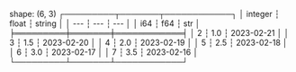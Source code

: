 shape: (6, 3)
┌─────────┬───────┬────────────┐
│ integer ┆ float ┆ string     │
│ ---     ┆ ---   ┆ ---        │
│ i64     ┆ f64   ┆ str        │
╞═════════╪═══════╪════════════╡
│ 2       ┆ 1.0   ┆ 2023-02-21 │
│ 3       ┆ 1.5   ┆ 2023-02-20 │
│ 4       ┆ 2.0   ┆ 2023-02-19 │
│ 5       ┆ 2.5   ┆ 2023-02-18 │
│ 6       ┆ 3.0   ┆ 2023-02-17 │
│ 7       ┆ 3.5   ┆ 2023-02-16 │
└─────────┴───────┴────────────┘